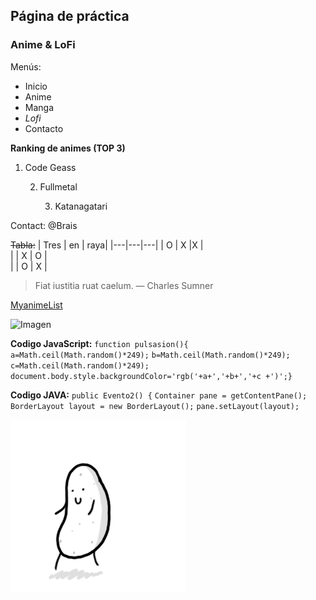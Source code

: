 ## Página de práctica

### Anime & LoFi

Menús:
- Inicio
- Anime
- Manga
- *Lofi*
- Contacto

**Ranking de animes (TOP 3)**
1. Code Geass
    
    2.  Fullmetal
    
        3. Katanagatari

Contact: @Brais

~~Tabla:~~
| Tres |  en |  raya| 
|---|---|---|
| O |  X  |X  |  
|   | X | O  |   
|   |  O | X |  


> Fiat iustitia ruat caelum.  —  Charles Sumner

[MyanimeList](http://www.myanimelist.net)

![Imagen](https://i0.wp.com/codigoespagueti.com/wp-content/uploads/2021/03/Mieruko-Chan-Serie-de-anime-1.jpg?fit=1280%2C720&quality=80&ssl=1)


**Codigo JavaScript:**
`function pulsasion(){`
       `a=Math.ceil(Math.random()*249);`
        `b=Math.ceil(Math.random()*249);`
        `c=Math.ceil(Math.random()*249);`
       `document.body.style.backgroundColor='rgb('+a+','+b+','+c +')';}`

**Codigo JAVA:**
`public Evento2() {`
		`Container pane = getContentPane();`
		`BorderLayout layout = new BorderLayout();`
		`pane.setLayout(layout);`


![Gif](patata.gif)
